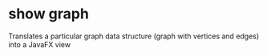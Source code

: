 # show graph
Translates a particular graph data structure (graph with vertices and edges) into a JavaFX view
